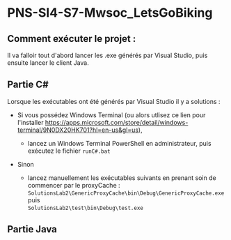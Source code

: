 # PNS-SI4-S7-Mwsoc_LetsGoBiking

## Comment exécuter le projet :

Il va falloir tout d'abord lancer les .exe générés par Visual Studio, puis ensuite lancer le client Java.

## Partie C#

Lorsque les exécutables ont été générés par Visual Studio il y a solutions :

- Si vous possédez Windows Terminal (ou alors utlisez ce lien pour l'installer https://apps.microsoft.com/store/detail/windows-terminal/9N0DX20HK701?hl=en-us&gl=us),
	- lancez un Windows Terminal PowerShell en administrateur, puis exécutez le fichier ```runC#.bat```

- Sinon  
	- lancez manuellement les exécutables suivants en prenant soin de commencer par le proxyCache :        
			```SolutionsLab2\GenericProxyCache\bin\Debug\GenericProxyCache.exe```           
			puis            
			```SolutionsLab2\test\bin\Debug\test.exe```

## Partie Java


